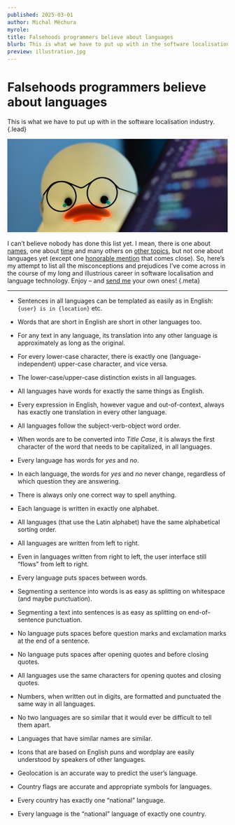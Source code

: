 ```yaml
---
published: 2025-03-01
author: Michal Měchura
myrole:
title: Falsehoods programmers believe about languages
blurb: This is what we have to put up with in the software localisation industry.
preview: illustration.jpg
---
```


# Falsehoods programmers believe about languages


This is what we have to put up with in the software localisation industry. {.lead}

![](illustration.jpg)

I can’t believe nobody has done this list yet. I mean, there is one about [names](https://www.kalzumeus.com/2010/06/17/falsehoods-programmers-believe-about-names/), one about [time](https://gist.github.com/timvisee/fcda9bbdff88d45cc9061606b4b923ca) and many others on [other topics](https://github.com/kdeldycke/awesome-falsehood?tab=readme-ov-file), but not one about languages yet (except one [honorable mention](http://garbled.benhamill.com/2017/04/18/falsehoods-programmers-believe-about-language) that comes close). So, here’s my attempt to list all the misconceptions and prejudices I’ve come across in the course of my long and illustrious career in software localisation and language technology. Enjoy – and [send me](mailto:michmech@lexiconista.com) your own ones! {.meta}

---

- Sentences in all languages can be templated as easily as in English: `{user} is in {location}` etc.

- Words that are short in English are short in other languages too.

- For any text in any language, its translation into any other language is approximately as long as the original. 

- For every lower-case character, there is exactly one (language-independent) upper-case character, and vice versa.

- The lower-case/upper-case distinction exists in all languages.

- All languages have words for exactly the same things as English.  

- Every expression in English, however vague and out-of-context, always has exactly one translation in every other language. 

- All languages follow the subject-verb-object word order.

- When words are to be converted into *Title Case*, it is always the first character of the word that needs to be capitalized, in all languages.

- Every language has words for *yes* and *no*.

- In each language, the words for *yes* and *no* never change, regardless of which question they are answering.

- There is always only one correct way to spell anything.

- Each language is written in exactly one alphabet.

- All languages (that use the Latin alphabet) have the same alphabetical sorting order.

- All languages are written from left to right.

- Even in languages written from right to left, the user interface still “flows” from left to right.

- Every language puts spaces between words.

- Segmenting a sentence into words is as easy as splitting on whitespace (and maybe punctuation).

- Segmenting a text into sentences is as easy as splitting on end-of-sentence punctuation.

- No language puts spaces before question marks and exclamation marks at the end of a sentence.

- No language puts spaces after opening quotes and before closing quotes.

- All languages use the same characters for opening quotes and closing quotes.

- Numbers, when written out in digits, are formatted and punctuated the same way in all languages.

- No two languages are so similar that it would ever be difficult to tell them apart.

- Languages that have similar names are similar.

- Icons that are based on English puns and wordplay are easily understood by speakers of other languages.

- Geolocation is an accurate way to predict the user’s language.

- Country flags are accurate and appropriate symbols for languages.

- Every country has exactly one “national” language.

- Every language is the “national” language of exactly one country.
